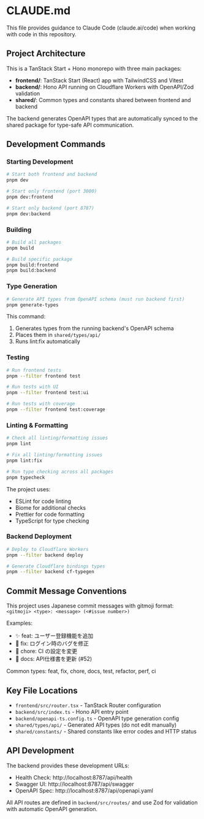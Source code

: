 # CLAUDE.md

This file provides guidance to Claude Code (claude.ai/code) when working with code in this repository.

## Project Architecture

This is a TanStack Start + Hono monorepo with three main packages:

- **frontend/**: TanStack Start (React) app with TailwindCSS and Vitest
- **backend/**: Hono API running on Cloudflare Workers with OpenAPI/Zod validation
- **shared/**: Common types and constants shared between frontend and backend

The backend generates OpenAPI types that are automatically synced to the shared package for type-safe API communication.

## Development Commands

### Starting Development

```bash
# Start both frontend and backend
pnpm dev

# Start only frontend (port 3000)
pnpm dev:frontend

# Start only backend (port 8787)
pnpm dev:backend
```

### Building

```bash
# Build all packages
pnpm build

# Build specific package
pnpm build:frontend
pnpm build:backend
```

### Type Generation

```bash
# Generate API types from OpenAPI schema (must run backend first)
pnpm generate-types
```

This command:

1. Generates types from the running backend's OpenAPI schema
2. Places them in `shared/types/api/`
3. Runs lint:fix automatically

### Testing

```bash
# Run frontend tests
pnpm --filter frontend test

# Run tests with UI
pnpm --filter frontend test:ui

# Run tests with coverage
pnpm --filter frontend test:coverage
```

### Linting & Formatting

```bash
# Check all linting/formatting issues
pnpm lint

# Fix all linting/formatting issues
pnpm lint:fix

# Run type checking across all packages
pnpm typecheck
```

The project uses:

- ESLint for code linting
- Biome for additional checks
- Prettier for code formatting
- TypeScript for type checking

### Backend Deployment

```bash
# Deploy to Cloudflare Workers
pnpm --filter backend deploy

# Generate Cloudflare bindings types
pnpm --filter backend cf-typegen
```

## Commit Message Conventions

This project uses Japanese commit messages with gitmoji format:
`<gitmoji> <type>: <message> (<#issue number>)`

Examples:

- ✨ feat: ユーザー登録機能を追加
- 🐛 fix: ログイン時のバグを修正
- 🔧 chore: CI の設定を変更
- 📝 docs: API仕様書を更新 (#52)

Common types: feat, fix, chore, docs, test, refactor, perf, ci

## Key File Locations

- `frontend/src/router.tsx` - TanStack Router configuration
- `backend/src/index.ts` - Hono API entry point
- `backend/openapi-ts.config.ts` - OpenAPI type generation config
- `shared/types/api/` - Generated API types (do not edit manually)
- `shared/constants/` - Shared constants like error codes and HTTP status

## API Development

The backend provides these development URLs:

- Health Check: http://localhost:8787/api/health
- Swagger UI: http://localhost:8787/api/swagger
- OpenAPI Spec: http://localhost:8787/api/openapi.yaml

All API routes are defined in `backend/src/routes/` and use Zod for validation with automatic OpenAPI generation.
